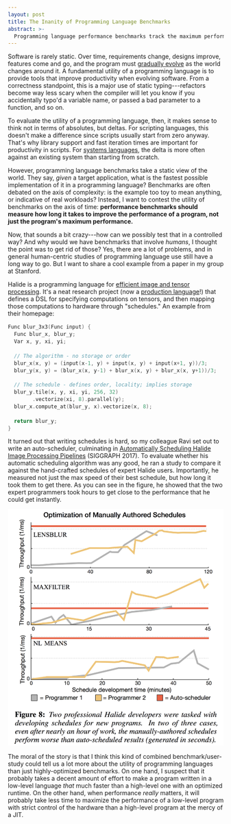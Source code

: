 ```yaml
---
layout: post
title: The Inanity of Programming Language Benchmarks
abstract: >-
  Programming language performance benchmarks track the maximum performance of a program, when really we also care about how long it takes to get there.
---
```


Software is rarely static. Over time, requirements change, designs improve, features come and go, and the program must [gradually evolve](http://willcrichton.net/notes/gradual-programming/) as the world changes around it. A fundamental utility of a programming language is to provide tools that improve productivity when evolving software. From a correctness standpoint, this is a major use of static typing---refactors become way less scary when the compiler will let you know if you accidentally typo'd a variable name, or passed a bad parameter to a function, and so on.

To evaluate the utility of a programming language, then, it makes sense to think not in terms of absolutes, but deltas. For scripting languages, this doesn't make a difference since scripts usually start from zero anyway. That's why library support and fast iteration times are important for productivity in scripts. For [systems languages](http://willcrichton.net/notes/systems-programming/), the delta is more often against an existing system than starting from scratch.

However, programming language benchmarks take a static view of the world. They say, _given_ a target application, what is the fastest possible implementation of it in a programming language? Benchmarks are often debated on the axis of complexity: is the example too toy to mean anything, or indicative of real workloads? Instead, I want to contest the utility of benchmarks on the axis of time: **performance benchmarks should measure how long it takes to improve the performance of a program, not just the program's maximum performance.**

Now, that sounds a bit crazy---how can we possibly test that in a controlled way? And why would we have benchmarks that involve _humans_, I thought the point was to get rid of those? Yes, there are a lot of problems, and in general human-centric studies of programming language use still have a long way to go. But I want to share a cool example from a paper in my group at Stanford.

Halide is a programming language for [efficient image and tensor processing](http://halide-lang.org/). It's a neat research project (now a [production language](https://www.blog.google/products/pixel/pixel-visual-core-image-processing-and-machine-learning-pixel-2/)!) that defines a DSL for specifying computations on tensors, and then mapping those computations to hardware through "schedules." An example from their homepage:

```cpp
Func blur_3x3(Func input) {
  Func blur_x, blur_y;
  Var x, y, xi, yi;

  // The algorithm - no storage or order
  blur_x(x, y) = (input(x-1, y) + input(x, y) + input(x+1, y))/3;
  blur_y(x, y) = (blur_x(x, y-1) + blur_x(x, y) + blur_x(x, y+1))/3;

  // The schedule - defines order, locality; implies storage
  blur_y.tile(x, y, xi, yi, 256, 32)
        .vectorize(xi, 8).parallel(y);
  blur_x.compute_at(blur_y, x).vectorize(x, 8);

  return blur_y;
}
```

It turned out that writing schedules is hard, so my colleague Ravi set out to write an auto-scheduler, culminating in [Automatically Scheduling Halide Image Processing Pipelines](https://dl.acm.org/citation.cfm?id=2925952) (SIGGRAPH 2017). To evaluate whether his automatic scheduling algorithm was any good, he ran a study to compare it against the hand-crafted schedules of expert Halide users. Importantly, he measured not just the max speed of their best schedule, but how long it took them to get there. As you can see in the figure, he showed that the two expert programmers took hours to get close to the performance that he could get instantly.

![](/images/assets/pl-benchmarks.png)

The moral of the story is that I think this kind of combined benchmark/user-study could tell us a lot more about the utility of programming languages than just highly-optimized benchmarks. On one hand, I suspect that it probably takes a decent amount of effort to make a program written in a low-level language _that_ much faster than a high-level one with an optimized runtime. On the other hand, when performance _really_ matters, it will probably take less time to maximize the performance of a low-level program with strict control of the hardware than a high-level program at the mercy of a JIT.
